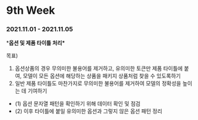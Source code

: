 # 9th Week

### 2021.11.01 - 2021.11.05

***옵션 및 제품 타이틀 처리\***

목표)

1. 옵션상품의 경우 무의미한 불용어를 제거하고, 유의미한 토큰만 제품 타이틀에 붙여, 모델이 모든 옵션에 해당하는 상품을 패키지 상품처럼 찾을 수 있도록하기
2. 일반 제품 타이틀도 마찬가지로 무의미한 불용어를 제거하여 모델의 정확성을 높이는 데 기여하기

- (1) 옵션 문자열 패턴을 확인하기 위해 데이터 확인 및 점검
- (2) 이후 타이틀에 붙일 유의미한 옵션과 그렇지 않은 옵션 패턴 정리
